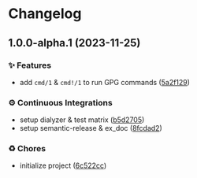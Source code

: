# Changelog

## 1.0.0-alpha.1 (2023-11-25)


### ✨ Features

* add `cmd/1` & `cmd!/1` to run GPG commands ([5a2f129](https://github.com/sheerlox/gpg_ex/commit/5a2f12937b01bb57a93d332d45a42d0f4b49892e))


### ⚙️ Continuous Integrations

* setup dialyzer & test matrix ([b5d2705](https://github.com/sheerlox/gpg_ex/commit/b5d2705dcdb4bbb6b4cfd3fcdca225aad7e59295))
* setup semantic-release & ex_doc ([8fcdad2](https://github.com/sheerlox/gpg_ex/commit/8fcdad204adf2a12185e74236ae5673bdb73cbc4))


### ♻️ Chores

* initialize project ([6c522cc](https://github.com/sheerlox/gpg_ex/commit/6c522cc340f7a09e69822e9105bf953c8a916e3f))

